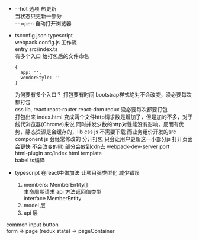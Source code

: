 - --hot 选项 热更新<br>
  当状态只更新一部分<br>
  -- open 自动打开浏览器

- tsconfig.json typescript<br>
  webpack.config.js 工作流<br>
    entry src/index.ts<br>
    有多个入口 给打包后的文件命名<br>
    ```
    {
      app: '',
      vendorStyle: ''
    }
    ```
    为何要有多个入口？ 打包要有时间 bootstrap样式绝对不会改变，没必要每次都打包<br>
    css lib, react react-router react-dom redux 没必要每次都要打包<br>
    打包出来 index.html 变成两个文件http请求数是增加了，但是加的不多，对于线代浏览器(Chrome)来说 同时并发少数的http对性能没有影响，反而有优势，静态资源是会缓存的，lib css js 不需要下载 而业务组价开发的src component js 会经常修改的 分开打包 只会让用户更新这一小部分js 打开页面会更快
    不会改变的lib 部分会放到cdn去
    webpack-dev-server port<br>
    html-plugin src/index.html template<br>
  babel ts编译

- typescript 在react中做加法 让项目强类型化 减少错误
  1. members: MemberEntity[]<br>
    生命周期请求 api 方法返回值类型<br>
    interface MemberEntity
  2. model 层
  3. api 层

common input button<br>
form => page (redux state) => pageContainer